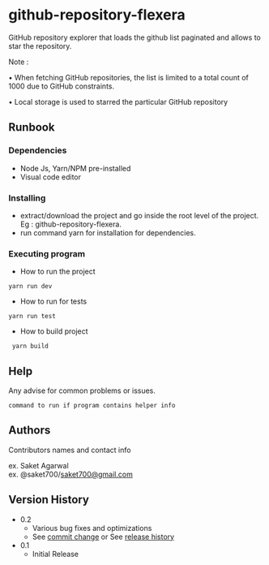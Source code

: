 # github-repository-flexera
GitHub repository explorer that loads the github list paginated and allows to star the repository.

 Note :
 
• When fetching GitHub repositories, the list is limited to a total count of 1000 due to GitHub constraints. 

• Local storage is used to starred the particular GitHub repository

## Runbook

### Dependencies

* Node Js, Yarn/NPM pre-installed
* Visual code editor

### Installing

* extract/download the project and go inside the root level of the project. Eg : github-repository-flexera.
* run command yarn for installation for dependencies.

### Executing program

* How to run the project
```
yarn run dev
```

* How to run for tests
```
yarn run test
```

* How to build project
```
 yarn build
```

## Help

Any advise for common problems or issues.
```
command to run if program contains helper info
```

## Authors

Contributors names and contact info

ex. Saket Agarwal  
ex. @saket700/saket700@gmail.com

## Version History

* 0.2
    * Various bug fixes and optimizations
    * See [commit change]() or See [release history]()
* 0.1
    * Initial Release


